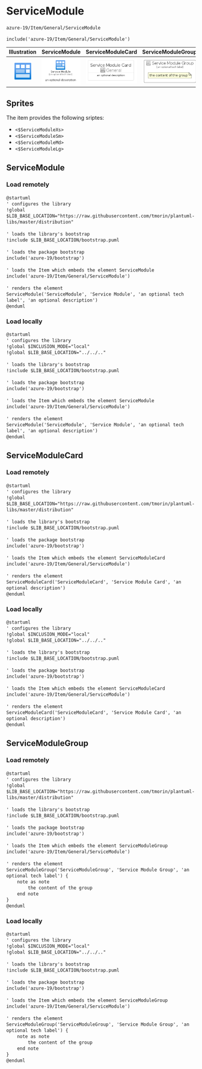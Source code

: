 # ServiceModule


```text
azure-19/Item/General/ServiceModule
```

```text
include('azure-19/Item/General/ServiceModule')
```



| Illustration | ServiceModule | ServiceModuleCard | ServiceModuleGroup |
| :---: | :---: | :---: | :---: |
| ![illustration for Illustration](../../../azure-19/Item/General/ServiceModule.png) | ![illustration for ServiceModule](../../../azure-19/Item/General/ServiceModule.Local.png) | ![illustration for ServiceModuleCard](../../../azure-19/Item/General/ServiceModuleCard.Local.png) | ![illustration for ServiceModuleGroup](../../../azure-19/Item/General/ServiceModuleGroup.Local.png) |



## Sprites
The item provides the following sriptes:

- `<$ServiceModuleXs>`
- `<$ServiceModuleSm>`
- `<$ServiceModuleMd>`
- `<$ServiceModuleLg>`





## ServiceModule

### Load remotely
```plantuml
@startuml
' configures the library
!global $LIB_BASE_LOCATION="https://raw.githubusercontent.com/tmorin/plantuml-libs/master/distribution"

' loads the library's bootstrap
!include $LIB_BASE_LOCATION/bootstrap.puml

' loads the package bootstrap
include('azure-19/bootstrap')

' loads the Item which embeds the element ServiceModule
include('azure-19/Item/General/ServiceModule')

' renders the element
ServiceModule('ServiceModule', 'Service Module', 'an optional tech label', 'an optional description')
@enduml
```

### Load locally
```plantuml
@startuml
' configures the library
!global $INCLUSION_MODE="local"
!global $LIB_BASE_LOCATION="../../.."

' loads the library's bootstrap
!include $LIB_BASE_LOCATION/bootstrap.puml

' loads the package bootstrap
include('azure-19/bootstrap')

' loads the Item which embeds the element ServiceModule
include('azure-19/Item/General/ServiceModule')

' renders the element
ServiceModule('ServiceModule', 'Service Module', 'an optional tech label', 'an optional description')
@enduml
```

## ServiceModuleCard

### Load remotely
```plantuml
@startuml
' configures the library
!global $LIB_BASE_LOCATION="https://raw.githubusercontent.com/tmorin/plantuml-libs/master/distribution"

' loads the library's bootstrap
!include $LIB_BASE_LOCATION/bootstrap.puml

' loads the package bootstrap
include('azure-19/bootstrap')

' loads the Item which embeds the element ServiceModuleCard
include('azure-19/Item/General/ServiceModule')

' renders the element
ServiceModuleCard('ServiceModuleCard', 'Service Module Card', 'an optional description')
@enduml
```

### Load locally
```plantuml
@startuml
' configures the library
!global $INCLUSION_MODE="local"
!global $LIB_BASE_LOCATION="../../.."

' loads the library's bootstrap
!include $LIB_BASE_LOCATION/bootstrap.puml

' loads the package bootstrap
include('azure-19/bootstrap')

' loads the Item which embeds the element ServiceModuleCard
include('azure-19/Item/General/ServiceModule')

' renders the element
ServiceModuleCard('ServiceModuleCard', 'Service Module Card', 'an optional description')
@enduml
```

## ServiceModuleGroup

### Load remotely
```plantuml
@startuml
' configures the library
!global $LIB_BASE_LOCATION="https://raw.githubusercontent.com/tmorin/plantuml-libs/master/distribution"

' loads the library's bootstrap
!include $LIB_BASE_LOCATION/bootstrap.puml

' loads the package bootstrap
include('azure-19/bootstrap')

' loads the Item which embeds the element ServiceModuleGroup
include('azure-19/Item/General/ServiceModule')

' renders the element
ServiceModuleGroup('ServiceModuleGroup', 'Service Module Group', 'an optional tech label') {
    note as note
        the content of the group
    end note
}
@enduml
```

### Load locally
```plantuml
@startuml
' configures the library
!global $INCLUSION_MODE="local"
!global $LIB_BASE_LOCATION="../../.."

' loads the library's bootstrap
!include $LIB_BASE_LOCATION/bootstrap.puml

' loads the package bootstrap
include('azure-19/bootstrap')

' loads the Item which embeds the element ServiceModuleGroup
include('azure-19/Item/General/ServiceModule')

' renders the element
ServiceModuleGroup('ServiceModuleGroup', 'Service Module Group', 'an optional tech label') {
    note as note
        the content of the group
    end note
}
@enduml
```

